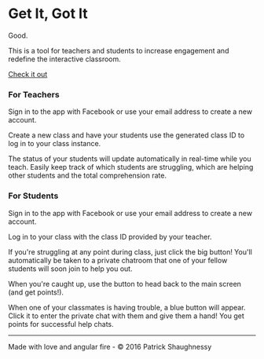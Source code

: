 # Get It, Got It

Good.

This is a tool for teachers and students to increase engagement and redefine the interactive classroom.

[Check it out](https://getitgotit.firebaseapp.com/#/ "Get It, Got It")


### For Teachers

Sign in to the app with Facebook or use your email address to create a new account.

Create a new class and have your students use the generated class ID to log in to your class instance.

The status of your students will update automatically in real-time while you teach. Easily keep track of which students are struggling, which are helping other students and the total comprehension rate.


### For Students

Sign in to the app with Facebook or use your email address to create a new account.

Log in to your class with the class ID provided by your teacher.

If you're struggling at any point during class, just click the big button! You'll automatically be taken to a private chatroom that one of your fellow students will soon join to help you out.

When you're caught up, use the button to head back to the main screen (and get points!).

When one of your classmates is having trouble, a blue button will appear. Click it to enter the private chat with them and give them a hand! You get points for successful help chats.

---

Made with love and angular fire - &copy; 2016 Patrick Shaughnessy

